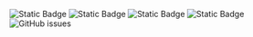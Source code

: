 ![Static Badge](https://img.shields.io/badge/blacklists-60-000000) ![Static Badge](https://img.shields.io/badge/blacklisted-2641480-cc0000) ![Static Badge](https://img.shields.io/badge/whitelisted-2245-00CC00) ![Static Badge](https://img.shields.io/badge/streaming_blacklist-28107-000000) ![GitHub issues](https://img.shields.io/github/issues/fabriziosalmi/blacklists)
